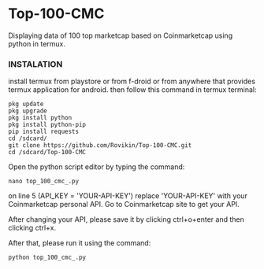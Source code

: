 # Top-100-CMC
Displaying data of 100 top marketcap based on Coinmarketcap using python in termux.
### INSTALATION
install termux from playstore or from f-droid or from anywhere that provides termux application for android. then follow this command in termux terminal:

```
pkg update
pkg upgrade
pkg install python
pkg install python-pip
pip install requests
cd /sdcard/
git clone https://github.com/Rovikin/Top-100-CMC.git
cd /sdcard/Top-100-CMC
```
Open the python script editor by typing the command:

```
nano top_100_cmc_.py
```

on line 5 (API_KEY = 'YOUR-API-KEY') replace 'YOUR-API-KEY' with your Coinmarketcap personal API. Go to Coinmarketcap site to get your API.

After changing your API, please save it by clicking ctrl+o+enter and then clicking ctrl+x.

After that, please run it using the command:

```
python top_100_cmc_.py

```

